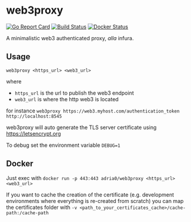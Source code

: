 # web3proxy
[![Go Report Card](https://goreportcard.com/badge/github.com/adriamb/web3proxy)](https://goreportcard.com/report/github.com/adriamb/web3proxy)
[![Build Status](https://github.com/adria0/web3proxy/workflows/Go/badge.svg)](https://github.com/adria0/web3proxy/actions?query=workflow%3AGo) 
[![Docker Status](https://img.shields.io/docker/cloud/build/adria0/web3proxy.svg)](https://hub.docker.com/repository/docker/adria0/web3proxy)

A minimalistic web3 authenticated proxy, _alla_ infura.

## Usage

  `web3proxy <https_url> <web3_url>`

where 
  
  - `https_url` is the url to publish the web3 endpoint
  - `web3_url` is where the http web3 is located

for instance `web3proxy https://web3.myhost.com/authentication_token http://localhost:8545`

web3proxy will auto generate the TLS server certificate using https://letsencrypt.org

To debug set the environment variable `DEBUG=1`

## Docker

Just exec with `docker run -p 443:443 adria0/web3proxy <https_url> <web3_url>`

If you want to cache the creation of the certificate (e.g. development environments where everything is re-created from scratch) you can map the certificates folder with `-v <path_to_your_certificates_cache>/cache-path:/cache-path`

